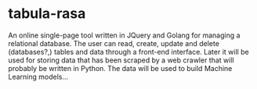 # tabula-rasa
An online single-page tool written in JQuery and Golang for managing a relational database. The user can read, create, update and delete (databases?,) tables and data through a front-end interface. Later it will be used for storing data that has been scraped by a web crawler that will probably be written in Python. The data will be used to build Machine Learning models...
